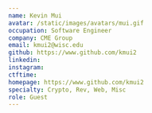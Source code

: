 ```yaml
---
name: Kevin Mui
avatar: /static/images/avatars/mui.gif
occupation: Software Engineer
company: CME Group
email: kmui2@wisc.edu
github: https://www.github.com/kmui2
linkedin:
instagram:
ctftime:
homepage: https://www.github.com/kmui2
specialty: Crypto, Rev, Web, Misc
role: Guest
---
```

